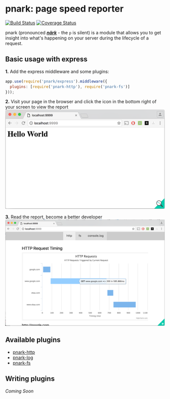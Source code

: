 # pnark: page speed reporter

[![Build Status](https://travis-ci.org/mlrawlings/pnark.svg?branch=master)](https://travis-ci.org/mlrawlings/pnark)
[![Coverage Status](https://coveralls.io/repos/github/mlrawlings/pnark/badge.svg?branch=master)](https://coveralls.io/github/mlrawlings/pnark?branch=master)

pnark (pronounced [***närk***](https://ssl.gstatic.com/dictionary/static/sounds/de/0/nark.mp3) - the `p` is silent) is a module that allows you to get insight into what's happening on your server during the lifecycle of a request.

## Basic usage with express

**1.** Add the express middleware and some plugins:
```js
app.use(require('pnark/express').middleware({
  plugins: [require('pnark-http'), require('pnark-fs')]
}));
```

**2.** Visit your page in the browser and click the icon in the bottom right of your screen to view the report
![](https://raw.githubusercontent.com/mlrawlings/pnark/master/screenshots/how-to-open.png)

**3.** Read the report, become a better developer
![](https://raw.githubusercontent.com/mlrawlings/pnark/master/screenshots/report-preview.png)

## Available plugins

- [pnark-http](https://www.npmjs.com/package/pnark-http)
- [pnark-log](https://www.npmjs.com/package/pnark-log)
- [pnark-fs](https://www.npmjs.com/package/pnark-fs)

## Writing plugins

*Coming Soon*
